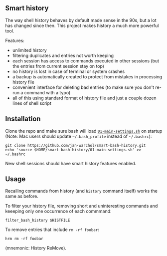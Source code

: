 Smart history
-------------

The way shell history behaves by default made sense in the 90s, but a lot has
changed since then. This project makes history a much more powerful tool.

Features:

- unlimited history
- filtering duplicates and entries not worth keeping
- each session has access to commands executed in other sessions (but the
  entries from current session stay on top)
- no history is lost in case of terminal or system crashes
- a backup is automatically created to protect from mistakes in processing
  history file
- convenient interface for deleting bad entries (to make sure you don't re-run
  a command with a typo)
- all of this using standard format of history file and just a couple dozen
  lines of shell script



Installation
------------

Clone the repo and make sure bash will load
[`01-main-settings.sh`](./01-main-settings.sh) on startup (Note: Mac users
should update `~/.bash_profile` instead of `~/.bashrc`):

    git clone https://github.com/jan-warchol/smart-bash-history.git
    echo 'source $HOME/smart-bash-history/01-main-settings.sh' >> ~/.bashrc

New shell sessions should have smart history features enabled.



Usage
-----

Recalling commands from history (and `history` command itself) works the same
as before.

To filter your history file, removing short and uninteresting commands and
keeeping only one occurrence of each commmand:

    filter_bash_history $HISTFILE

To remove entries that include `rm -rf foobar`:

    hrm rm -rf foobar

(mnemonic: History ReMove).
